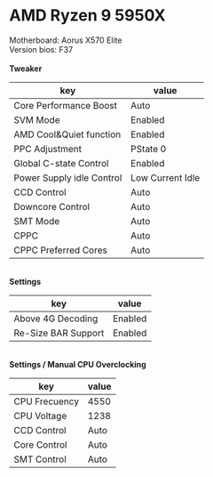 # AMD Ryzen 9 5950X

Motherboard: Aorus X570 Elite\
Version bios: F37\
\
**Tweaker**

| key                       | value            |
| ------------------------- | ---------------- |
| Core Performance Boost    | Auto             |
| SVM Mode                  | Enabled          |
| AMD Cool\&Quiet function  | Enabled          |
| PPC Adjustment            | PState 0         |
| Global C-state Control    | Enabled          |
| Power Supply idle Control | Low Current Idle |
| CCD Control               | Auto             |
| Downcore Control          | Auto             |
| SMT Mode                  | Auto             |
| CPPC                      | Auto             |
| CPPC Preferred Cores      | Auto             |

\
**Settings**

| key                 | value   |
| ------------------- | ------- |
| Above 4G Decoding   | Enabled |
| Re-Size BAR Support | Enabled |

\
**Settings / Manual CPU Overclocking**

| key           | value |
| ------------- | ----- |
| CPU Frecuency | 4550  |
| CPU Voltage   | 1238  |
| CCD Control   | Auto  |
| Core Control  | Auto  |
| SMT Control   | Auto  |
